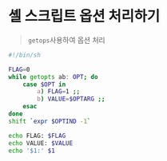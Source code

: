 # 셸 스크립트 옵션 처리하기

> `getops`사용하여 옵션 처리

```bash
#!/bin/sh

FLAG=0
while getopts ab: OPT; do
    case $OPT in
        a) FLAG=1 ;;
        b) VALUE=$OPTARG ;;
    esac
done
shift `expr $OPTIND -1`

echo FLAG: $FLAG
echo VALUE: $VALUE
echo '$1:' $1
```
